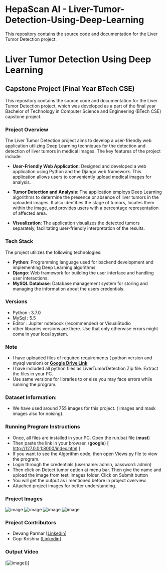 # HepaScan AI - Liver-Tumor-Detection-Using-Deep-Learning
This repository contains the source code and documentation for the Liver Tumor Detection project.

# Liver Tumor Detection Using Deep Learning

## Capstone Project (Final Year BTech CSE)

This repository contains the source code and documentation for the Liver Tumor Detection project, which was developed as a part of the final year Bachelor of Technology in Computer Science and Engineering (BTech CSE) capstone project.

### Project Overview

The Liver Tumor Detection project aims to develop a user-friendly web application utilizing Deep Learning techniques for the detection and detection of liver tumors in medical images. The key features of the project include:

- **User-Friendly Web Application**: Designed and developed a web application using Python and the Django web framework. This application allows users to conveniently upload medical images for analysis.

- **Tumor Detection and Analysis**: The application employs Deep Learning algorithms to determine the presence or absence of liver tumors in the uploaded images. It also identifies the stage of tumors, locates them within the image, and provides users with a percentage representation of affected area.

- **Visualization**: The application visualizes the detected tumors separately, facilitating user-friendly interpretation of the results.

### Tech Stack

The project utilizes the following technologies:

- **Python**: Programming language used for backend development and implementing Deep Learning algorithms.
- **Django**: Web framework for building the user interface and handling user interactions.
- **MySQL Database**: Database management system for storing and managing the information about the users credentials.

### Versions
- Python   : 3.7.0
- MySql    : 5.5
- Editor   : Jupiter notebook (recommended) or VisualStudio   
- other libraries versions are there. Use that only otherwise errors might come in your local system.

### Note
- I have uploaded files of required requirements ( python version and mysql version) or <a href="https://drive.google.com/drive/folders/1xNZrCv-brEJmQ0ELoge_Q_57qGuJqEu4" target="_blank"><strong> Google Drive Link </strong></a>
- I have included all python files as LiverTumorDetection Zip file. Extract the files in your PC.
- Use same versions for libraries to or else you may face errors while running the program.

### Dataset Information:
- We have used around 755 images for this project. ( images and mask images also for noising).

### Running Program Instructions
- Once, all files are installed in your PC. Open the run.bat file (**must**)
- Then paste the link in your browser. (**google**) [ http://127.0.0.1:8000/index.html ]
- If you want to see the Algorithm code, then open Views.py file to view the program.
- Login through the credentials (username: admin, password: admin)
- Then click on Detect tumor option at menu bar. Then give the name and upload the image from test_images folder. Click on Submit button
- You will get the output as i mentioned before in project overview.
- Attached project images for better understanding.

### Project Images
![image](https://github.com/user-attachments/assets/d936145c-30b6-4206-97c8-f790e04c8442)
![image](https://github.com/user-attachments/assets/ab8ba272-4289-4f99-bc7e-dff4b9a3ab45)
![image](https://github.com/user-attachments/assets/63c76ea2-3d82-4abf-965b-9f85d5f24f36)
![image](https://github.com/user-attachments/assets/f18ebf42-a106-46af-b64d-832cfb60eda7)




### Project Contributors
- Devang Parmar [<a href ="https://www.linkedin.com/in/devangparmar185/" target="_blank">Linkedin</a>]
- Gopi Krishna [<a href ="https://www.linkedin.com/in/gopi76/" target="_blank">Linkedin</a>]

### Output Video
[![image](https://github.com/user-attachments/assets/f18ebf42-a106-46af-b64d-832cfb60eda7)(<a href="https://drive.google.com/file/d/1keww2HXV0lASPUB6a6Xy5r_jZ2USjAIM/view?usp=drive_link" target="_blank">)]


